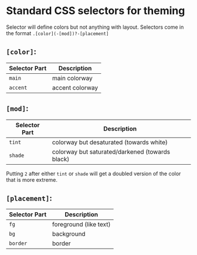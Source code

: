 
# Standard CSS selectors for theming

Selector will define colors but not anything with layout. Selectors come in the format `.[color](-[mod])?-[placement]`

## `[color]`:

Selector Part   | Description
----------------|-------------
`main`          | main colorway
`accent`        | accent colorway

## `[mod]`:

Selector Part   | Description
----------------|-------------
`tint`          | colorway but desaturated (towards white)
`shade`         | colorway but saturated/darkened (towards black)

Putting `2` after either `tint` or `shade` will get a doubled version of the color that is more extreme.

## `[placement]`:

Selector Part   | Description
----------------|-------------
`fg`            | foreground (like text)
`bg`            | background
`border`        | border
